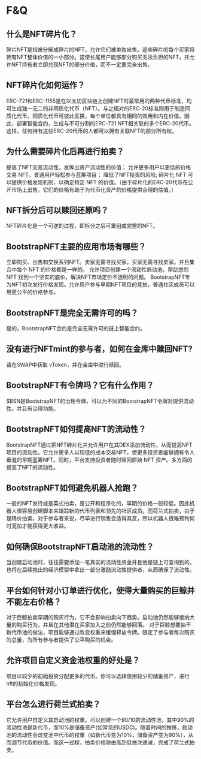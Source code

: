 # F&Q

## 什么是NFT碎片化？
碎片NFT是指被分解成碎片的NFT，允许它们被单独出售。这些碎片的每个买家将拥有NFT整体价值的一小部分。这使长尾用户能够部分购买无法负担的NFT，并允许NFT持有者立即兑现NFT的部分价值，而不一定要完全出售。

## NFT碎片化如何运作？
ERC-721和ERC-1155是在以太坊区块链上创建NFT时最常用的两种代币标准，均可生成独一无二的非同质化代币（NFT）。与之相对的ERC-20标准则用于制造同质化代币。同质化代币可彼此互换，每个单位都具有相同的效用和内在价值。因此，部署智能合约，生成与不可分割的ERC-721 NFT相关联的多个ERC-20代币。这样，任何持有这些ERC-20代币的人都可以拥有关联NFT的部分所有权。

## 为什么需要碎片化后再进行拍卖？

提高了NFT交易流动性，发挥出资产流动性的价值；
允许更多用户以更低的价格交易 NFT，普通用户轻松参与蓝筹项目；
降低了NFT投资的风险;
碎片化 NFT 可以提供价格发现机制，以确定特定 NFT 的价值。（由于碎片化的ERC-20代币在公开市场上出售，它们的价格有助于为代币化资产的价格提供合理的估值。）

## NFT拆分后可以赎回还原吗？
NFT碎片化是一个可逆的过程，即拆分之后可重组成完整的NFT。

## BootstrapNFT主要的应用市场有哪些？
立即购买、出售和交换系列NFT。卖家无需寻找买家，买家无需寻找卖家。并且集合中每个 NFT 的价格都是一样的。
允许项目创建一个流动性启动池。帮助您的 NFT 找到一个坚实的底价，解决NFT市场定价不透明的问题。
BootstrapNFT专为NFT初次发行价格发现。允许用户参与早期NFT项目的竞拍，普通社区成员可以用更公平的价格参与。

## BootstrapNFT是完全无需许可的吗？
是的，BootstrapNFT合约是完全无需许可的链上智能合约。

## 没有进行NFTmint的参与者，如何在金库中赎回NFT?
请在SWAP中获取 vToken，并在金库中进行赎回。

## BootstrapNFT有令牌吗？它有什么作用？
$BSN是BootstrapNFT的治理令牌，可以为不同的BootstrapNFT令牌对提供流动性。并且有治理功能。

## BootstrapNFT如何提高NFT的流动性？
BootstrapNFT通过把NFT碎片化并允许用户在其DEX添加流动性，从而提高NFT项目的流动性。它允许更多人以较低的成本交易NFT，使更多投资者能够拥有令人垂涎的早期蓝筹NFT。同时，平台支持投资者随时赎回原始 NFT 资产。多方面的提高了NFT的流动性。

## BootstrapNFT如何避免机器人抢跑？
一般的NFT发行或是英式拍卖，是公开和程序化的，早期的价格一般较低。因此机器人很容易创建脚本来跟踪新的代币列表和领先的社区成员。而荷兰式拍卖，由于是降价拍卖，对于参与者来说，尽早进行销售会适得其反，所以机器人很难预判何时竞拍才能获得更大收益。

## 如何确保BootstrapNFT启动池的流动性？
当创建启动池时，往往需要添加一笔真实的流动性资金并且他是链上可查询到的。也将在后续推出的经济模型中拿出一部分激励流动性提供者，从而确保了流动性。

## 平台如何针对小订单进行优化，使得大量购买的巨鲸并不能左右价格？
对于巨鲸拍卖早期的购买行为，它不会影响拍卖向下趋势。启动池仍然能够接纳大量的购买行为，并且在其他潜在买家加入之前仍然能够回落。
对于巨鲸想要抽干新代币池的做法，项目能够通过改变权重来缓慢释放令牌。限定了参与者每次购买的总量，为所有参与者提供了公平购买的机会。

## 允许项目自定义资金池权重的好处是？
项目以较少的初始投资分配更多的代币。你可以选择使用较少的储备资产，进行nft的初始化价格发现。

## 平台怎么进行荷兰式拍卖？
它允许用户自定义其启动池的权重。可以创建一个90/10的流动性池，其中90%的流动性池是新代币，而10%是储备资产(如常见的USDC)。随着时间的推移，启动池的流动性会改变池中代币的权重（如新代币变为10%，储备资产变为90%），从而调节代币的价值。而这一过程，拍卖价格将由高到低依次递减，完成了荷兰式拍卖。
